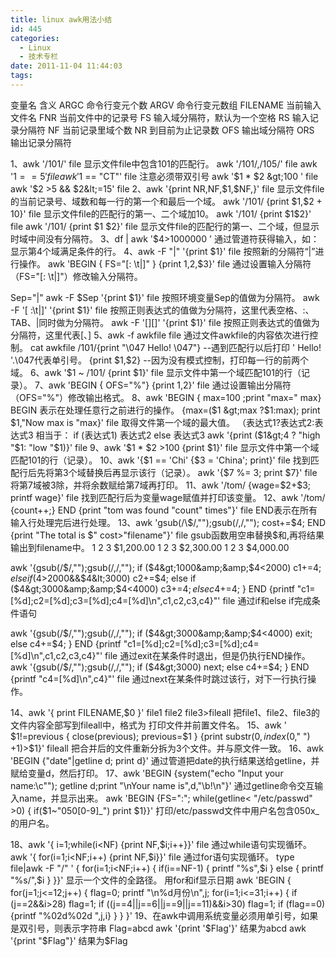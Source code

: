```yaml
---
title: linux awk用法小结
id: 445
categories:
  - Linux
  - 技术专栏
date: 2011-11-04 11:44:03
tags:
---
```


变量名 含义
ARGC 命令行变元个数
ARGV 命令行变元数组
FILENAME 当前输入文件名
FNR 当前文件中的记录号
FS 输入域分隔符，默认为一个空格
RS 输入记录分隔符
NF 当前记录里域个数
NR 到目前为止记录数
OFS 输出域分隔符
ORS 输出记录分隔符

1、awk '/101/' file 显示文件file中包含101的匹配行。
awk '/101/,/105/' file
awk '$1 == 5' file
awk '$1 == "CT"' file 注意必须带双引号
awk '$1 * $2 &gt;100 ' file
awk '$2 &gt;5 &amp;&amp; $2&lt;=15' file
2、awk '{print NR,NF,$1,$NF,}' file 显示文件file的当前记录号、域数和每一行的第一个和最后一个域。
awk '/101/ {print $1,$2 + 10}' file 显示文件file的匹配行的第一、二个域加10。
awk '/101/ {print $1$2}' file
awk '/101/ {print $1 $2}' file 显示文件file的匹配行的第一、二个域，但显示时域中间没有分隔符。
3、df | awk '$4&gt;1000000 ' 通过管道符获得输入，如：显示第4个域满足条件的行。
4、awk -F "|" '{print $1}' file 按照新的分隔符“|”进行操作。
awk 'BEGIN { FS="[: \t|]" }
{print $1,$2,$3}' file 通过设置输入分隔符（FS="[: \t|]"）修改输入分隔符。

Sep="|"
awk -F $Sep '{print $1}' file 按照环境变量Sep的值做为分隔符。
awk -F '[ :\t|]' '{print $1}' file 按照正则表达式的值做为分隔符，这里代表空格、:、TAB、|同时做为分隔符。
awk -F '[][]' '{print $1}' file 按照正则表达式的值做为分隔符，这里代表[、]
5、awk -f awkfile file 通过文件awkfile的内容依次进行控制。
cat awkfile
/101/{print "\047 Hello! \047"} --遇到匹配行以后打印 ' Hello! '.\047代表单引号。
{print $1,$2} --因为没有模式控制，打印每一行的前两个域。
6、awk '$1 ~ /101/ {print $1}' file 显示文件中第一个域匹配101的行（记录）。
7、awk 'BEGIN { OFS="%"}
{print $1,$2}' file 通过设置输出分隔符（OFS="%"）修改输出格式。
8、awk 'BEGIN { max=100 ;print "max=" max} BEGIN 表示在处理任意行之前进行的操作。
{max=($1 &gt;max ?$1:max); print $1,"Now max is "max}' file 取得文件第一个域的最大值。
（表达式1?表达式2:表达式3 相当于：
if (表达式1)
表达式2
else
表达式3
awk '{print ($1&gt;4 ? "high "$1: "low "$1)}' file
9、awk '$1 * $2 &gt;100 {print $1}' file 显示文件中第一个域匹配101的行（记录）。
10、awk '{$1 == 'Chi' {$3 = 'China'; print}' file 找到匹配行后先将第3个域替换后再显示该行（记录）。
awk '{$7 %= 3; print $7}' file 将第7域被3除，并将余数赋给第7域再打印。
11、awk '/tom/ {wage=$2+$3; printf wage}' file 找到匹配行后为变量wage赋值并打印该变量。
12、awk '/tom/ {count++;}
END {print "tom was found "count" times"}' file END表示在所有输入行处理完后进行处理。
13、awk 'gsub(/\$/,"");gsub(/,/,""); cost+=$4;
END {print "The total is $" cost&gt;"filename"}' file gsub函数用空串替换$和,再将结果输出到filename中。
1 2 3 $1,200.00
1 2 3 $2,300.00
1 2 3 $4,000.00

awk '{gsub(/\$/,"");gsub(/,/,"");
if ($4&gt;1000&amp;&amp;$4&lt;2000) c1+=$4;
else if ($4&gt;2000&amp;&amp;$4&lt;3000) c2+=$4;
else if ($4&gt;3000&amp;&amp;$4&lt;4000) c3+=$4;
else c4+=$4; }
END {printf "c1=[%d];c2=[%d];c3=[%d];c4=[%d]\n",c1,c2,c3,c4}"' file
通过if和else if完成条件语句

awk '{gsub(/\$/,"");gsub(/,/,"");
if ($4&gt;3000&amp;&amp;$4&lt;4000) exit;
else c4+=$4; }
END {printf "c1=[%d];c2=[%d];c3=[%d];c4=[%d]\n",c1,c2,c3,c4}"' file
通过exit在某条件时退出，但是仍执行END操作。
awk '{gsub(/\$/,"");gsub(/,/,"");
if ($4&gt;3000) next;
else c4+=$4; }
END {printf "c4=[%d]\n",c4}"' file
通过next在某条件时跳过该行，对下一行执行操作。

14、awk '{ print FILENAME,$0 }' file1 file2 file3&gt;fileall 把file1、file2、file3的文件内容全部写到fileall中，格式为
打印文件并前置文件名。
15、awk ' $1!=previous { close(previous); previous=$1 }
{print substr($0,index($0," ") +1)&gt;$1}' fileall 把合并后的文件重新分拆为3个文件。并与原文件一致。
16、awk 'BEGIN {"date"|getline d; print d}' 通过管道把date的执行结果送给getline，并赋给变量d，然后打印。
17、awk 'BEGIN {system("echo "Input your name:\\c""); getline d;print "\nYour name is",d,"\b!\n"}'
通过getline命令交互输入name，并显示出来。
awk 'BEGIN {FS=":"; while(getline&lt; "/etc/passwd" &gt;0) { if($1~"050[0-9]_") print $1}}'
打印/etc/passwd文件中用户名包含050x_的用户名。

18、awk '{ i=1;while(i&lt;NF) {print NF,$i;i++}}' file 通过while语句实现循环。
awk '{ for(i=1;i&lt;NF;i++) {print NF,$i}}' file 通过for语句实现循环。
type file|awk -F "/" '
{ for(i=1;i&lt;NF;i++)
{ if(i==NF-1) { printf "%s",$i }
else { printf "%s/",$i } }}' 显示一个文件的全路径。
用for和if显示日期
awk 'BEGIN {
for(j=1;j&lt;=12;j++)
{ flag=0;
printf "\n%d月份\n",j;
for(i=1;i&lt;=31;i++)
{
if (j==2&amp;&amp;i&gt;28) flag=1;
if ((j==4||j==6||j==9||j==11)&amp;&amp;i&gt;30) flag=1;
if (flag==0) {printf "%02d%02d ",j,i}
}
}
}'
19、在awk中调用系统变量必须用单引号，如果是双引号，则表示字符串
Flag=abcd
awk '{print '$Flag'}' 结果为abcd
awk '{print "$Flag"}' 结果为$Flag